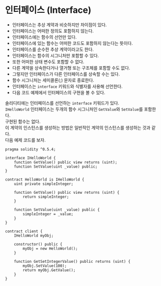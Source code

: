 # 인터페이스 (Interface)
- 인터페이스는 추상 계약과 비슷하지만 차이점이 있다.
- 인터페이스는 어떠한 정의도 포함하지 않는다.
- 인터페이스에는 함수의 선언만 있다.
- 인터페이스에 있는 함수는 어떠한 코드도 포함하지 않는다는 뜻이다.
- 인터페이스를 순수한 추상 계약이라고도 한다.
- 인터페이스는 함수의 시그니처만 포함할 수 있다.
- 또한 어떠한 상태 변수도 포함할 수 없다.
- 다른 계약을 상속한다거나 열거형 또는 구조체를 포함할 수도 없다.
- 그렇지만 인터페이스가 다른 인터페이스를 상속할 수는 있다.
- 함수 시그니처는 세미콜론(;) 문자로 종료한다.
- 인터페이스는 `interface` 키워드와 식별자를 사용해 선언한다.
- 다음 코드 예제에서 인터페이스의 구현을 볼 수 있다.

솔리디티에는 인터페이스를 선언하는 `interface` 키워드가 있다.   
`IHelloWorld` 인터페이스는 두개의 함수 시그니처인 `GetValue`와 `SetValue`를 포함한다.   
구현된 함수는 없다.   
이 계약의 인스턴스를 생성하는 방법은 일반적인 계약의 인스턴스를 생성하는 것과 같다.   
다음 예제 코드를 보자.   

```solidity
pragma solidity ^0.5.4;

interface IHelloWorld {
    function GetValue() public view returns (uint);
    function SetValue(uint _value) public;
}

contract HelloWorld is IHelloWorld {
    uint private simpleInteger;
    
    function GetValue() public view returns (uint) {
        return simpleInteger;
    }
    
    function SetValue(uint _value) public {
        simpleInteger = _value;
    }
}

contract client {
    IHelloWorld myObj;
    
    constructor() public {
        myObj = new HelloWorld();
    }
    
    function GetSetIntegerValue() public returns (uint) {
        myObj.SetValue(100);
        return myObj.GetValue();
    }
}
```